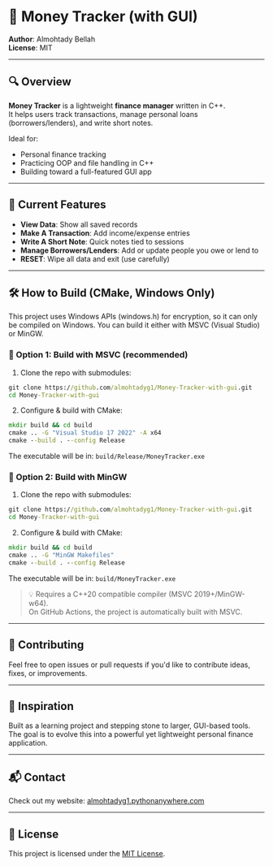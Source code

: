 # 💸 Money Tracker (with GUI)

**Author**: Almohtady Bellah  
**License**: MIT   

---

## 🔍 Overview

**Money Tracker** is a lightweight **finance manager** written in C++.  
It helps users track transactions, manage personal loans (borrowers/lenders), and write short notes.

Ideal for:
- Personal finance tracking
- Practicing OOP and file handling in C++
- Building toward a full-featured GUI app

---

## 📜 Current Features

- **View Data**: Show all saved records  
- **Make A Transaction**: Add income/expense entries  
- **Write A Short Note**: Quick notes tied to sessions  
- **Manage Borrowers/Lenders**: Add or update people you owe or lend to  
- **RESET**: Wipe all data and exit (use carefully)  

---

## 🛠️ How to Build (CMake, Windows Only)

This project uses Windows APIs (windows.h) for encryption, so it can only be compiled on Windows.
You can build it either with MSVC (Visual Studio) or MinGW.

### 🔹 Option 1: Build with MSVC (recommended)

1. Clone the repo with submodules:
```cmd
git clone https://github.com/almohtadyg1/Money-Tracker-with-gui.git
cd Money-Tracker-with-gui
```
2. Configure & build with CMake:
```cmd
mkdir build && cd build
cmake .. -G "Visual Studio 17 2022" -A x64
cmake --build . --config Release
```

The executable will be in:
`build/Release/MoneyTracker.exe`

### 🔹 Option 2: Build with MinGW

1. Clone the repo with submodules:
```cmd
git clone https://github.com/almohtadyg1/Money-Tracker-with-gui.git
cd Money-Tracker-with-gui
```
2. Configure & build with CMake:
```cmd
mkdir build && cd build
cmake .. -G "MinGW Makefiles"
cmake --build . --config Release
```

The executable will be in:
`build/MoneyTracker.exe`

> 💡 Requires a C++20 compatible compiler (MSVC 2019+/MinGW-w64).  
> On GitHub Actions, the project is automatically built with MSVC.

---

## 🤝 Contributing

Feel free to open issues or pull requests if you'd like to contribute ideas, fixes, or improvements.

---

## 🧠 Inspiration

Built as a learning project and stepping stone to larger, GUI-based tools.  
The goal is to evolve this into a powerful yet lightweight personal finance application.


---

## 📬 Contact

Check out my website: [almohtadyg1.pythonanywhere.com](https://almohtadyg1.pythonanywhere.com/)

---

## 🪪 License

This project is licensed under the [MIT License](https://opensource.org/licenses/MIT).
